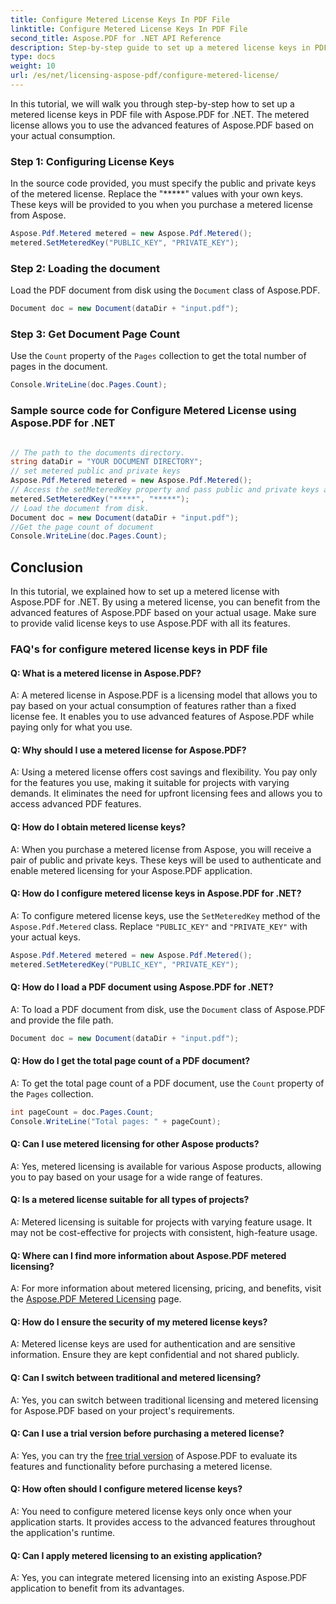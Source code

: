 ```yaml
---
title: Configure Metered License Keys In PDF File
linktitle: Configure Metered License Keys In PDF File
second_title: Aspose.PDF for .NET API Reference
description: Step-by-step guide to set up a metered license keys in PDF file with Aspose.PDF for .NET and benefit from advanced features.
type: docs
weight: 10
url: /es/net/licensing-aspose-pdf/configure-metered-license/
---
```

In this tutorial, we will walk you through step-by-step how to set up a metered license keys in PDF file with Aspose.PDF for .NET. The metered license allows you to use the advanced features of Aspose.PDF based on your actual consumption.

### Step 1: Configuring License Keys

In the source code provided, you must specify the public and private keys of the metered license. Replace the "*****" values with your own keys. These keys will be provided to you when you purchase a metered license from Aspose.

```csharp
Aspose.Pdf.Metered metered = new Aspose.Pdf.Metered();
metered.SetMeteredKey("PUBLIC_KEY", "PRIVATE_KEY");
```

### Step 2: Loading the document

Load the PDF document from disk using the `Document` class of Aspose.PDF.

```csharp
Document doc = new Document(dataDir + "input.pdf");
```

### Step 3: Get Document Page Count

Use the `Count` property of the `Pages` collection to get the total number of pages in the document.

```csharp
Console.WriteLine(doc.Pages.Count);
```

### Sample source code for Configure Metered License using Aspose.PDF for .NET 

```csharp

// The path to the documents directory.
string dataDir = "YOUR DOCUMENT DIRECTORY";
// set metered public and private keys
Aspose.Pdf.Metered metered = new Aspose.Pdf.Metered();
// Access the setMeteredKey property and pass public and private keys as parameters
metered.SetMeteredKey("*****", "*****");
// Load the document from disk.
Document doc = new Document(dataDir + "input.pdf");
//Get the page count of document
Console.WriteLine(doc.Pages.Count);

```

## Conclusion

In this tutorial, we explained how to set up a metered license with Aspose.PDF for .NET. By using a metered license, you can benefit from the advanced features of Aspose.PDF based on your actual usage. Make sure to provide valid license keys to use Aspose.PDF with all its features.

### FAQ's for configure metered license keys in PDF file

#### Q: What is a metered license in Aspose.PDF?

A: A metered license in Aspose.PDF is a licensing model that allows you to pay based on your actual consumption of features rather than a fixed license fee. It enables you to use advanced features of Aspose.PDF while paying only for what you use.

#### Q: Why should I use a metered license for Aspose.PDF?

A: Using a metered license offers cost savings and flexibility. You pay only for the features you use, making it suitable for projects with varying demands. It eliminates the need for upfront licensing fees and allows you to access advanced PDF features.

#### Q: How do I obtain metered license keys?

A: When you purchase a metered license from Aspose, you will receive a pair of public and private keys. These keys will be used to authenticate and enable metered licensing for your Aspose.PDF application.

#### Q: How do I configure metered license keys in Aspose.PDF for .NET?

A: To configure metered license keys, use the `SetMeteredKey` method of the `Aspose.Pdf.Metered` class. Replace `"PUBLIC_KEY"` and `"PRIVATE_KEY"` with your actual keys.

```csharp
Aspose.Pdf.Metered metered = new Aspose.Pdf.Metered();
metered.SetMeteredKey("PUBLIC_KEY", "PRIVATE_KEY");
```

#### Q: How do I load a PDF document using Aspose.PDF for .NET?

A: To load a PDF document from disk, use the `Document` class of Aspose.PDF and provide the file path.

```csharp
Document doc = new Document(dataDir + "input.pdf");
```

#### Q: How do I get the total page count of a PDF document?

A: To get the total page count of a PDF document, use the `Count` property of the `Pages` collection.

```csharp
int pageCount = doc.Pages.Count;
Console.WriteLine("Total pages: " + pageCount);
```

#### Q: Can I use metered licensing for other Aspose products?

A: Yes, metered licensing is available for various Aspose products, allowing you to pay based on your usage for a wide range of features.

#### Q: Is a metered license suitable for all types of projects?

A: Metered licensing is suitable for projects with varying feature usage. It may not be cost-effective for projects with consistent, high-feature usage.

#### Q: Where can I find more information about Aspose.PDF metered licensing?

A: For more information about metered licensing, pricing, and benefits, visit the [Aspose.PDF Metered Licensing](https://purchase.aspose.com/pricing/pdf/net) page.

#### Q: How do I ensure the security of my metered license keys?

A: Metered license keys are used for authentication and are sensitive information. Ensure they are kept confidential and not shared publicly.

#### Q: Can I switch between traditional and metered licensing?

A: Yes, you can switch between traditional licensing and metered licensing for Aspose.PDF based on your project's requirements.

#### Q: Can I use a trial version before purchasing a metered license?

A: Yes, you can try the [free trial version](https://products.aspose.com/pdf/net) of Aspose.PDF to evaluate its features and functionality before purchasing a metered license.

#### Q: How often should I configure metered license keys?

A: You need to configure metered license keys only once when your application starts. It provides access to the advanced features throughout the application's runtime.

#### Q: Can I apply metered licensing to an existing application?

A: Yes, you can integrate metered licensing into an existing Aspose.PDF application to benefit from its advantages.